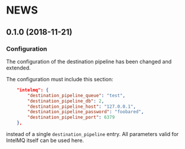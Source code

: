 NEWS
====

0.1.0 (2018-11-21)
------------------

### Configuration

The configuration of the destination pipeline has been changed and extended.

The configuration must include this section:

```json
    "intelmq": {
        "destination_pipeline_queue": "test",
        "destination_pipeline_db": 2,
        "destination_pipeline_host": "127.0.0.1",
        "destination_pipeline_password": "foobared",
        "destination_pipeline_port": 6379
    },
```
instead of a single `destination_pipeline` entry. All parameters valid for IntelMQ itself can be used here.
